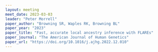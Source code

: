 ```yaml
---
layout: meeting
meet_date: 2023-03-03
leader: "Peter Morrell"
paper_author: "Browning SR, Waples RK, Browning BL"
paper_year: "2023"
paper_title: "Fast, accurate local ancestry inference with FLAREs"
paper_journal: "The American Journal of Human Genetics"
paper_url: "https://doi.org/10.1016/j.ajhg.2022.12.010"
---
```

